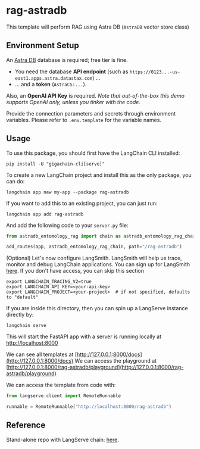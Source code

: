 
# rag-astradb

This template will perform RAG using Astra DB (`AstraDB` vector store class)

## Environment Setup

An [Astra DB](https://astra.datastax.com) database is required; free tier is fine.

- You need the database **API endpoint** (such as `https://0123...-us-east1.apps.astra.datastax.com`) ...
- ... and a **token** (`AstraCS:...`).

Also, an **OpenAI API Key** is required. _Note that out-of-the-box this demo supports OpenAI only, unless you tinker with the code._

Provide the connection parameters and secrets through environment variables. Please refer to `.env.template` for the variable names.

## Usage

To use this package, you should first have the LangChain CLI installed:

```shell
pip install -U "gigachain-cli[serve]"
```

To create a new LangChain project and install this as the only package, you can do:

```shell
langchain app new my-app --package rag-astradb
```

If you want to add this to an existing project, you can just run:

```shell
langchain app add rag-astradb
```

And add the following code to your `server.py` file:
```python
from astradb_entomology_rag import chain as astradb_entomology_rag_chain

add_routes(app, astradb_entomology_rag_chain, path="/rag-astradb")
```

(Optional) Let's now configure LangSmith. 
LangSmith will help us trace, monitor and debug LangChain applications. 
You can sign up for LangSmith [here](https://smith.langchain.com/). 
If you don't have access, you can skip this section


```shell
export LANGCHAIN_TRACING_V2=true
export LANGCHAIN_API_KEY=<your-api-key>
export LANGCHAIN_PROJECT=<your-project>  # if not specified, defaults to "default"
```

If you are inside this directory, then you can spin up a LangServe instance directly by:

```shell
langchain serve
```

This will start the FastAPI app with a server is running locally at 
[http://localhost:8000](http://localhost:8000)

We can see all templates at [http://127.0.0.1:8000/docs](http://127.0.0.1:8000/docs)
We can access the playground at [http://127.0.0.1:8000/rag-astradb/playground](http://127.0.0.1:8000/rag-astradb/playground)  

We can access the template from code with:

```python
from langserve.client import RemoteRunnable

runnable = RemoteRunnable("http://localhost:8000/rag-astradb")
```

## Reference

Stand-alone repo with LangServe chain: [here](https://github.com/hemidactylus/langserve_astradb_entomology_rag).
